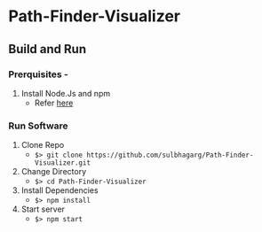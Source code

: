 # Path-Finder-Visualizer

## Build and Run

### Prerquisites -
1. Install Node.Js and npm
   - Refer [here](https://nodejs.org/en/download/)

### Run Software

1. Clone Repo
   - `$> git clone https://github.com/sulbhagarg/Path-Finder-Visualizer.git`
2. Change Directory
   - `$> cd Path-Finder-Visualizer`
3. Install Dependencies
   - `$> npm install`
4. Start server
   - `$> npm start`